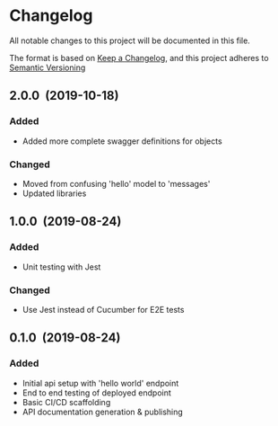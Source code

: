 # Changelog

All notable changes to this project will be documented in this file.

The format is based on [Keep a Changelog](http://keepachangelog.com/en/1.0.0/), and this project adheres to [Semantic Versioning](http://semver.org/spec/v2.0.0.html)

## 2.0.0&nbsp;&nbsp;(2019-10-18)

### Added

- Added more complete swagger definitions for objects

### Changed

- Moved from confusing 'hello' model to 'messages'
- Updated libraries

## 1.0.0&nbsp;&nbsp;(2019-08-24)

### Added

- Unit testing with Jest

### Changed

- Use Jest instead of Cucumber for E2E tests

## 0.1.0&nbsp;&nbsp;(2019-08-24)

### Added

- Initial api setup with 'hello world' endpoint
- End to end testing of deployed endpoint
- Basic CI/CD scaffolding
- API documentation generation & publishing
